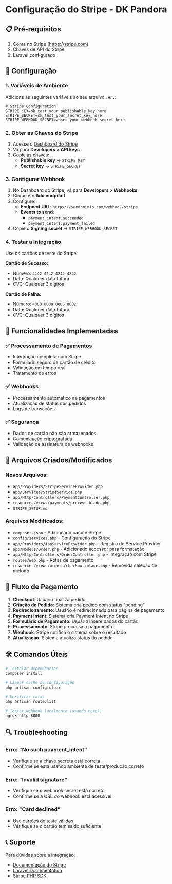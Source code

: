 # Configuração do Stripe - DK Pandora

## 📋 Pré-requisitos

1. Conta no Stripe (https://stripe.com)
2. Chaves de API do Stripe
3. Laravel configurado

## 🔧 Configuração

### 1. Variáveis de Ambiente

Adicione as seguintes variáveis ao seu arquivo `.env`:

```env
# Stripe Configuration
STRIPE_KEY=pk_test_your_publishable_key_here
STRIPE_SECRET=sk_test_your_secret_key_here
STRIPE_WEBHOOK_SECRET=whsec_your_webhook_secret_here
```

### 2. Obter as Chaves do Stripe

1. Acesse o [Dashboard do Stripe](https://dashboard.stripe.com)
2. Vá para **Developers > API keys**
3. Copie as chaves:
   - **Publishable key** → `STRIPE_KEY`
   - **Secret key** → `STRIPE_SECRET`

### 3. Configurar Webhook

1. No Dashboard do Stripe, vá para **Developers > Webhooks**
2. Clique em **Add endpoint**
3. Configure:
   - **Endpoint URL**: `https://seudominio.com/webhook/stripe`
   - **Events to send**: 
     - `payment_intent.succeeded`
     - `payment_intent.payment_failed`
4. Copie o **Signing secret** → `STRIPE_WEBHOOK_SECRET`

### 4. Testar a Integração

Use os cartões de teste do Stripe:

**Cartão de Sucesso:**
- Número: `4242 4242 4242 4242`
- Data: Qualquer data futura
- CVC: Qualquer 3 dígitos

**Cartão de Falha:**
- Número: `4000 0000 0000 0002`
- Data: Qualquer data futura
- CVC: Qualquer 3 dígitos

## 🚀 Funcionalidades Implementadas

### ✅ Processamento de Pagamentos
- Integração completa com Stripe
- Formulário seguro de cartão de crédito
- Validação em tempo real
- Tratamento de erros

### ✅ Webhooks
- Processamento automático de pagamentos
- Atualização de status dos pedidos
- Logs de transações

### ✅ Segurança
- Dados de cartão não são armazenados
- Comunicação criptografada
- Validação de assinatura de webhooks

## 📁 Arquivos Criados/Modificados

### Novos Arquivos:
- `app/Providers/StripeServiceProvider.php`
- `app/Services/StripeService.php`
- `app/Http/Controllers/PaymentController.php`
- `resources/views/payments/process.blade.php`
- `STRIPE_SETUP.md`

### Arquivos Modificados:
- `composer.json` - Adicionado pacote Stripe
- `config/services.php` - Configuração do Stripe
- `app/Providers/AppServiceProvider.php` - Registro do Service Provider
- `app/Models/Order.php` - Adicionado accessor para formatação
- `app/Http/Controllers/OrderController.php` - Integração com Stripe
- `routes/web.php` - Rotas de pagamento
- `resources/views/orders/checkout.blade.php` - Removida seleção de método

## 🔄 Fluxo de Pagamento

1. **Checkout**: Usuário finaliza pedido
2. **Criação do Pedido**: Sistema cria pedido com status "pending"
3. **Redirecionamento**: Usuário é redirecionado para página de pagamento
4. **Payment Intent**: Sistema cria Payment Intent no Stripe
5. **Formulário de Pagamento**: Usuário insere dados do cartão
6. **Processamento**: Stripe processa o pagamento
7. **Webhook**: Stripe notifica o sistema sobre o resultado
8. **Atualização**: Sistema atualiza status do pedido

## 🛠️ Comandos Úteis

```bash
# Instalar dependências
composer install

# Limpar cache de configuração
php artisan config:clear

# Verificar rotas
php artisan route:list

# Testar webhook localmente (usando ngrok)
ngrok http 8000
```

## 🔍 Troubleshooting

### Erro: "No such payment_intent"
- Verifique se a chave secreta está correta
- Confirme se está usando ambiente de teste/produção correto

### Erro: "Invalid signature"
- Verifique se o webhook secret está correto
- Confirme se a URL do webhook está acessível

### Erro: "Card declined"
- Use cartões de teste válidos
- Verifique se o cartão tem saldo suficiente

## 📞 Suporte

Para dúvidas sobre a integração:
- [Documentação do Stripe](https://stripe.com/docs)
- [Laravel Documentation](https://laravel.com/docs)
- [Stripe PHP SDK](https://github.com/stripe/stripe-php) 
